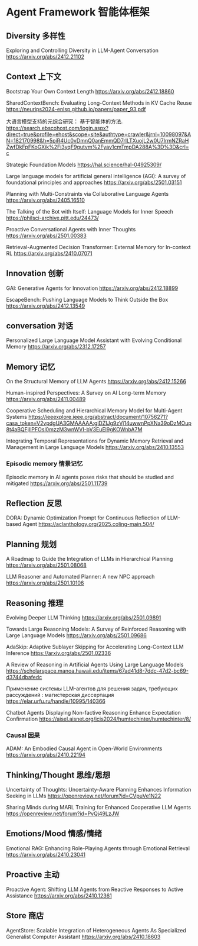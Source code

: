 # Agent Framework 智能体框架
## Diversity 多样性
Exploring and Controlling Diversity in LLM-Agent Conversation
https://arxiv.org/abs/2412.21102

## Context 上下文
Bootstrap Your Own Context Length
https://arxiv.org/abs/2412.18860

SharedContextBench: Evaluating Long-Context Methods in KV Cache Reuse
https://neurips2024-enlsp.github.io/papers/paper_93.pdf

大语言模型支持的元综合研究： 基于智能体的方法.
https://search.ebscohost.com/login.aspx?direct=true&profile=ehost&scope=site&authtype=crawler&jrnl=10098097&AN=182170998&h=5piR4Uc0vDmnQ0anEmmQD7rlLTXuojL2w0U7IrmNZRaHZwfDkFpFKoGXik%2Fi3yqF9gutvm%2Fyav1cmTmpDA288A%3D%3D&crl=c

Strategic Foundation Models
https://hal.science/hal-04925309/

Large language models for artificial general intelligence (AGI): A survey of foundational principles and approaches
https://arxiv.org/abs/2501.03151


Planning with Multi-Constraints via Collaborative Language Agents
https://arxiv.org/abs/2405.16510

The Talking of the Bot with Itself: Language Models for Inner Speech
https://philsci-archive.pitt.edu/24473/

Proactive Conversational Agents with Inner Thoughts
https://arxiv.org/abs/2501.00383

Retrieval-Augmented Decision Transformer: External Memory for In-context RL
https://arxiv.org/abs/2410.07071

## Innovation 创新
GAI: Generative Agents for Innovation
https://arxiv.org/abs/2412.18899

EscapeBench: Pushing Language Models to Think Outside the Box
https://arxiv.org/abs/2412.13549

## conversation 对话
Personalized Large Language Model Assistant with Evolving Conditional Memory
https://arxiv.org/abs/2312.17257

## Memory 记忆
On the Structural Memory of LLM Agents
https://arxiv.org/abs/2412.15266

Human-inspired Perspectives: A Survey on AI Long-term Memory
https://arxiv.org/abs/2411.00489

Cooperative Scheduling and Hierarchical Memory Model for Multi-Agent Systems
https://ieeexplore.ieee.org/abstract/document/10756271?casa_token=V2vpdgUA3GMAAAAA:giDZIJg9zVj14uwwnPpXNa39oDzMOup8t4aBQFjIlPFOsl0mzzM3wnWVI-bV3EuEl9gKOWnbA7M

Integrating Temporal Representations for Dynamic Memory Retrieval and Management in Large Language Models
https://arxiv.org/abs/2410.13553

### Episodic memory 情景记忆
Episodic memory in AI agents poses risks that should be studied and mitigated
https://arxiv.org/abs/2501.11739

## Reflection 反思
DORA: Dynamic Optimization Prompt for Continuous Reflection of LLM-based Agent
https://aclanthology.org/2025.coling-main.504/

## Planning 规划
A Roadmap to Guide the Integration of LLMs in Hierarchical Planning
https://arxiv.org/abs/2501.08068

LLM Reasoner and Automated Planner: A new NPC approach
https://arxiv.org/abs/2501.10106

## Reasoning 推理
Evolving Deeper LLM Thinking
https://arxiv.org/abs/2501.09891

Towards Large Reasoning Models: A Survey of Reinforced Reasoning with Large Language Models
https://arxiv.org/abs/2501.09686

AdaSkip: Adaptive Sublayer Skipping for Accelerating Long-Context LLM Inference
https://arxiv.org/abs/2501.02336

A Review of Reasoning in Artificial Agents Using Large Language Models
https://scholarspace.manoa.hawaii.edu/items/67ad41d8-7ddc-47d2-bc69-d3744dbafedc

Применение системы LLM-агентов для решения задач, требующих рассуждений : магистерская диссертация
https://elar.urfu.ru/handle/10995/140366

Chatbot Agents Displaying Non-factive Reasoning Enhance Expectation Confirmation
https://aisel.aisnet.org/icis2024/humtechinter/humtechinter/8/

### Causal 因果 

ADAM: An Embodied Causal Agent in Open-World Environments
https://arxiv.org/abs/2410.22194

## Thinking/Thought 思维/思想
Uncertainty of Thoughts: Uncertainty-Aware Planning Enhances Information Seeking in LLMs
https://openreview.net/forum?id=CVpuVe1N22

Sharing Minds during MARL Training for Enhanced Cooperative LLM Agents
https://openreview.net/forum?id=PvQj49LzJW

## Emotions/Mood 情感/情绪
Emotional RAG: Enhancing Role-Playing Agents through Emotional Retrieval
https://arxiv.org/abs/2410.23041

## Proactive 主动
Proactive Agent: Shifting LLM Agents from Reactive Responses to Active Assistance
https://arxiv.org/abs/2410.12361
## Store 商店
AgentStore: Scalable Integration of Heterogeneous Agents As Specialized Generalist Computer Assistant
https://arxiv.org/abs/2410.18603
